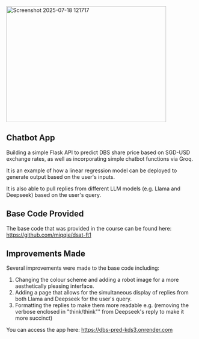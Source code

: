 <img width="425" height="308" alt="Screenshot 2025-07-18 121717" src="https://github.com/user-attachments/assets/cd131852-280b-4e4d-a26b-bd41bd6e426d" />

## Chatbot App

Building a simple Flask API to predict DBS share price based on SGD-USD exchange rates, as well as incorporating simple chatbot functions via Groq. 

It is an example of how a linear regression model can be deployed to generate output based on the user's inputs. 

It is also able to pull replies from different LLM models (e.g. Llama and Deepseek) based on the user's query.

## Base Code Provided

The base code that was provided in the course can be found here: https://github.com/miqqie/dsat-ft1

## Improvements Made

Several improvements were made to the base code including: 

1. Changing the colour scheme and adding a robot image for a more aesthetically pleasing interface. 
2. Adding a page that allows for the simultaneous display of replies from both Llama and Deepseek for the user's query.
3. Formatting the replies to make them more readable e.g. (removing the verbose enclosed in "think/think"" from Deepseek's reply to make it more succinct)

You can access the app here: https://dbs-pred-kds3.onrender.com
